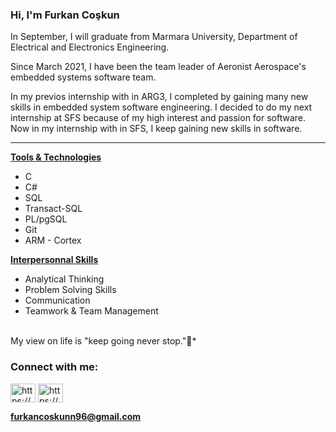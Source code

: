 ### Hi, I'm Furkan Coşkun</h1>
<p>
In September, I will graduate from Marmara University, Department of Electrical and Electronics Engineering.

Since March 2021, I have been the team leader of Aeronist Aerospace's embedded systems software team.

In my previos internship with in ARG3, I completed by gaining many new skills in embedded system software engineering. I decided to do my next internship at SFS because of my high interest and passion for software. Now in my internship with in SFS, I keep gaining new skills in software.
</p>

---

<ins>**Tools & Technologies**</ins>

* C
* C# 
* SQL
* Transact-SQL
* PL/pgSQL
* Git
* ARM - Cortex

<ins>**Interpersonnal Skills**</ins>

* Analytical Thinking
* Problem Solving Skills
* Communication
* Teamwork & Team Management

<br /> My view on life is "keep going never stop.":runner:*</h3>

<h3 align="left">Connect with me:</h3>
<p align="left">
<a href="https://www.linkedin.com/in/furkancoskunn/" target="blank"><img align="center" src="https://raw.githubusercontent.com/rahuldkjain/github-profile-readme-generator/master/src/images/icons/Social/linked-in-alt.svg" alt="https://www.linkedin.com/in/furkancoskunn/" height="30" width="40" /></a>
<a href="https://www.instagram.com/furkanncskn/" target="blank"><img align="center" src="https://raw.githubusercontent.com/rahuldkjain/github-profile-readme-generator/master/src/images/icons/Social/instagram.svg" alt="https://www.instagram.com/furkanncskn/" height="30" width="40" /></a>
<!--
<a href="https://www.youtube.com/channel/ucvdpfdsywzesvedtlinom-g" target="blank"><img align="center" src="https://raw.githubusercontent.com/rahuldkjain/github-profile-readme-generator/master/src/images/icons/Social/youtube.svg" alt="https://www.youtube.com/channel/ucvdpfdsywzesvedtlinom-g" height="30" width="40" /></a>
-->
</p>


**furkancoskunn96@gmail.com**

<!--
<h3 align="left">Languages and Tools:</h3>
<p align="left"> <a href="https://www.arduino.cc/" target="_blank"> <img src="https://cdn.worldvectorlogo.com/logos/arduino-1.svg" alt="arduino" width="40" height="40"/> </a> <a href="https://www.cprogramming.com/" target="_blank"> <img src="https://raw.githubusercontent.com/devicons/devicon/master/icons/c/c-original.svg" alt="c" width="40" height="40"/> </a> <a href="https://www.w3schools.com/cpp/" target="_blank"> <img src="https://raw.githubusercontent.com/devicons/devicon/master/icons/cplusplus/cplusplus-original.svg" alt="cplusplus" width="40" height="40"/> </a> <a href="https://git-scm.com/" target="_blank"> <img src="https://www.vectorlogo.zone/logos/git-scm/git-scm-icon.svg" alt="git" width="40" height="40"/> </a> <a href="https://www.photoshop.com/en" target="_blank"> <img src="https://raw.githubusercontent.com/devicons/devicon/master/icons/photoshop/photoshop-line.svg" alt="photoshop" width="40" height="40"/> </a> </p>
-->
